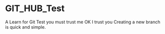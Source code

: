 # GIT_HUB_Test
A Learn for Git Test
you must trust me
OK I trust you
Creating a new branch is quick and simple.
